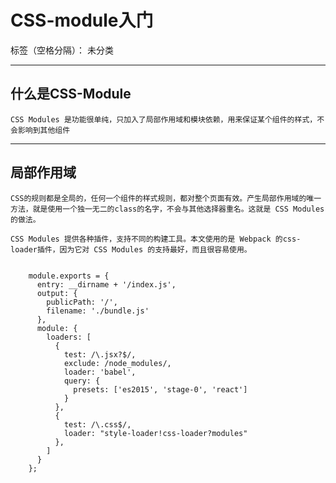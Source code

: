 ﻿# CSS-module入门

标签（空格分隔）： 未分类

---
## 什么是CSS-Module ##
    CSS Modules 是功能很单纯，只加入了局部作用域和模块依赖，用来保证某个组件的样式，不会影响到其他组件
    
---
## 局部作用域

    
    CSS的规则都是全局的，任何一个组件的样式规则，都对整个页面有效。产生局部作用域的唯一方法，就是使用一个独一无二的class的名字，不会与其他选择器重名。这就是 CSS Modules 的做法。
    
    CSS Modules 提供各种插件，支持不同的构建工具。本文使用的是 Webpack 的css-loader插件，因为它对 CSS Modules 的支持最好，而且很容易使用。
    
        
        module.exports = {
          entry: __dirname + '/index.js',
          output: {
            publicPath: '/',
            filename: './bundle.js'
          },
          module: {
            loaders: [
              {
                test: /\.jsx?$/,
                exclude: /node_modules/,
                loader: 'babel',
                query: {
                  presets: ['es2015', 'stage-0', 'react']
                }
              },
              {
                test: /\.css$/,
                loader: "style-loader!css-loader?modules"
              },
            ]
          }
        };
        




